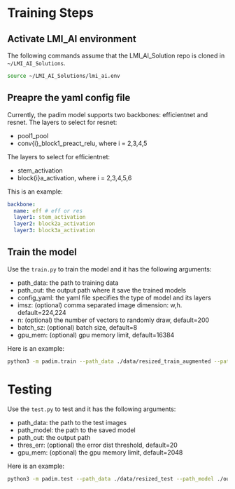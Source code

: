 # Training Steps

## Activate LMI_AI environment
The following commands assume that the LMI_AI_Solution repo is cloned in `~/LMI_AI_Solutions`.

```bash
source ~/LMI_AI_Solutions/lmi_ai.env 
```

## Preapre the yaml config file
Currently, the padim model supports two backbones: efficientnet and resnet.
The layers to select for resnet: 
- pool1_pool
- conv{i}_block1_preact_relu, where i = 2,3,4,5

The layers to select for efficientnet: 
- stem_activation
- block{i}a_activation, where i = 2,3,4,5,6

This is an example:
```yaml
backbone:
  name: eff # eff or res
  layer1: stem_activation
  layer2: block2a_activation
  layer3: block3a_activation
```

## Train the model
Use the `train.py` to train the model and it has the following arguments:
- path_data: the path to training data
- path_out: the output path where it save the trained models
- config_yaml: the yaml file specifies the type of model and its layers
- imsz: (optional) comma separated image dimension: w,h. default=224,224
- n: (optional) the number of vectors to randomly draw, default=200
- batch_sz: (optional) batch size, default=8
- gpu_mem: (optional) gpu memory limit, default=16384

Here is an example:
```bash
python3 -m padim.train --path_data ./data/resized_train_augmented --path_out ./outputs --config_yaml ./efficientnet_layers.yaml --gpu_mem 16000 --batch_sz 8
```

# Testing
Use the `test.py` to test and it has the following arguments:
- path_data: the path to the test images
- path_model: the path to the saved model
- path_out: the output path
- thres_err: (optional) the error dist threshold, default=20
- gpu_mem: (optional) the gpu memory limit, default=2048


Here is an example:
```bash
python3 -m padim.test --path_data ./data/resized_test --path_model ./outputs/saved_model --path_out ./outputs --thres_err 20
```

